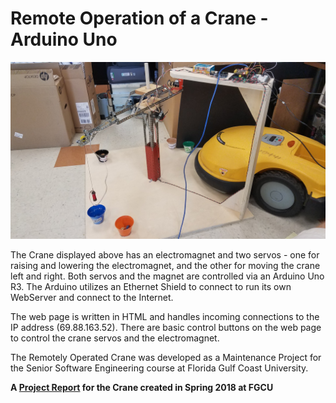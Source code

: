# Remote Operation of a Crane - Arduino Uno

![Crane](https://github.com/MyrmoA/ArduinoRemoteCrane/blob/master/Crane.jpg)

The Crane displayed above has an electromagnet and two servos - one for raising and lowering the electromagnet, and the other for moving the crane left and right. Both servos and the magnet are controlled via an Arduino Uno R3. The Arduino utilizes an Ethernet Shield to connect to run its own WebServer and connect to the Internet. 

The web page is written in HTML and handles incoming connections to the IP address (69.88.163.52). There are basic control buttons on the web page to control the crane servos and the electromagnet.  


The Remotely Operated Crane was developed as a Maintenance Project for the Senior Software Engineering course at Florida Gulf Coast University.

**A [Project Report](https://drive.google.com/open?id=1OK9IlxwdaaupB8E_qe3vG0BHcBgMdYTm) for the Crane created in Spring 2018 at FGCU**

